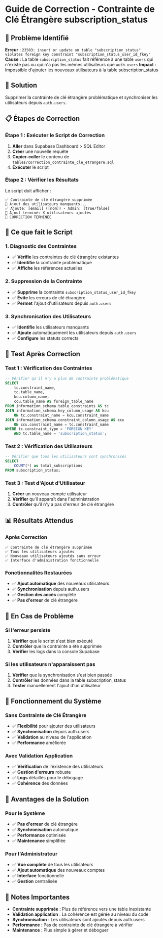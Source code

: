 # Guide de Correction - Contrainte de Clé Étrangère subscription_status

## 🚨 Problème Identifié

**Erreur** : `23503: insert or update on table "subscription_status" violates foreign key constraint "subscription_status_user_id_fkey"`
**Cause** : La table `subscription_status` fait référence à une table `users` qui n'existe pas ou qui n'a pas les mêmes utilisateurs que `auth.users`
**Impact** : Impossible d'ajouter les nouveaux utilisateurs à la table subscription_status

## 🎯 Solution

Supprimer la contrainte de clé étrangère problématique et synchroniser les utilisateurs depuis `auth.users`.

## 📋 Étapes de Correction

### Étape 1 : Exécuter le Script de Correction

1. **Aller** dans Supabase Dashboard > SQL Editor
2. **Créer** une nouvelle requête
3. **Copier-coller** le contenu de `tables/correction_contrainte_cle_etrangere.sql`
4. **Exécuter** le script

### Étape 2 : Vérifier les Résultats

Le script doit afficher :
```
✅ Contrainte de clé étrangère supprimée
🔄 Ajout des utilisateurs manquants...
✅ Ajouté: [email] ([nom]) - Admin: [true/false]
🎉 Ajout terminé: X utilisateurs ajoutés
🎉 CORRECTION TERMINÉE
```

## 🔧 Ce que fait le Script

### 1. Diagnostic des Contraintes
- ✅ **Vérifie** les contraintes de clé étrangère existantes
- ✅ **Identifie** la contrainte problématique
- ✅ **Affiche** les références actuelles

### 2. Suppression de la Contrainte
- ✅ **Supprime** la contrainte `subscription_status_user_id_fkey`
- ✅ **Évite** les erreurs de clé étrangère
- ✅ **Permet** l'ajout d'utilisateurs depuis `auth.users`

### 3. Synchronisation des Utilisateurs
- ✅ **Identifie** les utilisateurs manquants
- ✅ **Ajoute** automatiquement les utilisateurs depuis `auth.users`
- ✅ **Configure** les statuts corrects

## 🧪 Test Après Correction

### Test 1 : Vérification des Contraintes
```sql
-- Vérifier qu'il n'y a plus de contrainte problématique
SELECT 
    tc.constraint_name,
    tc.table_name,
    kcu.column_name,
    ccu.table_name AS foreign_table_name
FROM information_schema.table_constraints AS tc 
JOIN information_schema.key_column_usage AS kcu
    ON tc.constraint_name = kcu.constraint_name
JOIN information_schema.constraint_column_usage AS ccu
    ON ccu.constraint_name = tc.constraint_name
WHERE tc.constraint_type = 'FOREIGN KEY' 
    AND tc.table_name = 'subscription_status';
```

### Test 2 : Vérification des Utilisateurs
```sql
-- Vérifier que tous les utilisateurs sont synchronisés
SELECT 
    COUNT(*) as total_subscriptions
FROM subscription_status;
```

### Test 3 : Test d'Ajout d'Utilisateur
1. **Créer** un nouveau compte utilisateur
2. **Vérifier** qu'il apparaît dans l'administration
3. **Contrôler** qu'il n'y a pas d'erreur de clé étrangère

## 📊 Résultats Attendus

### Après Correction
```
✅ Contrainte de clé étrangère supprimée
✅ Tous les utilisateurs ajoutés
✅ Nouveaux utilisateurs ajoutés sans erreur
✅ Interface d'administration fonctionnelle
```

### Fonctionnalités Restaurées
- ✅ **Ajout automatique** des nouveaux utilisateurs
- ✅ **Synchronisation** depuis auth.users
- ✅ **Gestion des accès** complète
- ✅ **Pas d'erreur** de clé étrangère

## 🚨 En Cas de Problème

### Si l'erreur persiste
1. **Vérifier** que le script s'est bien exécuté
2. **Contrôler** que la contrainte a été supprimée
3. **Vérifier** les logs dans la console Supabase

### Si les utilisateurs n'apparaissent pas
1. **Vérifier** que la synchronisation s'est bien passée
2. **Contrôler** les données dans la table subscription_status
3. **Tester** manuellement l'ajout d'un utilisateur

## 🔄 Fonctionnement du Système

### Sans Contrainte de Clé Étrangère
- ✅ **Flexibilité** pour ajouter des utilisateurs
- ✅ **Synchronisation** depuis auth.users
- ✅ **Validation** au niveau de l'application
- ✅ **Performance** améliorée

### Avec Validation Application
- ✅ **Vérification** de l'existence des utilisateurs
- ✅ **Gestion d'erreurs** robuste
- ✅ **Logs** détaillés pour le débogage
- ✅ **Cohérence** des données

## 🎉 Avantages de la Solution

### Pour le Système
- ✅ **Pas d'erreur** de clé étrangère
- ✅ **Synchronisation** automatique
- ✅ **Performance** optimisée
- ✅ **Maintenance** simplifiée

### Pour l'Administrateur
- ✅ **Vue complète** de tous les utilisateurs
- ✅ **Ajout automatique** des nouveaux comptes
- ✅ **Interface** fonctionnelle
- ✅ **Gestion** centralisée

## 📝 Notes Importantes

- **Contrainte supprimée** : Plus de référence vers une table inexistante
- **Validation application** : La cohérence est gérée au niveau du code
- **Synchronisation** : Les utilisateurs sont ajoutés depuis auth.users
- **Performance** : Pas de contrainte de clé étrangère à vérifier
- **Maintenance** : Plus simple à gérer et déboguer
